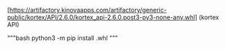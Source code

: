 
[https://artifactory.kinovaapps.com/artifactory/generic-public/kortex/API/2.6.0/kortex_api-2.6.0.post3-py3-none-any.whl] (kortex API)

"""bash
python3 -m pip install <whl relative fullpath name>.whl
"""
